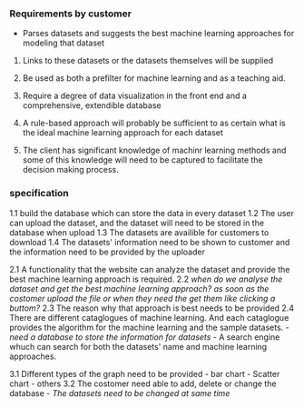 ### Requirements by customer

* Parses datasets and suggests the best machine learning approaches for modeling that dataset

1. Links to these datasets or the datasets themselves will be supplied

2. Be used as both a prefilter for machine learning and as a teaching aid.

3. Require a degree of data visualization in the front end and a comprehensive, extendible database

4. A rule-based approach will probably be sufficient to
as certain what is the ideal machine learning approach for each dataset

5. The client has significant knowledge of machinr learning methods and some of this knowledge will need to be captured to facilitate the decision making process.

### specification
  1.1 build the database which can store the data in every dataset
  1.2 The user can upload the dataset, and the dataset will need to be stored in the database when upload
  1.3 The datasets are availible for customers to download
  1.4 The datasets' information need to be shown to customer and the information need to be provided by the uploader

  2.1 A functionality that the website can analyze the dataset and provide the best machine learning approach is required.
  2.2 *when do we analyse the dataset and get the best machine learning approach? as soon as the costomer upload the file or when they need the get them like clicking a buttom?*
  2.3 The reason why that approach is best needs to be provided
  2.4 There are different cataglogues of machine learning. And each cataglogue provides the algorithm for the machine learning and the sample datasets.
    - *need a database to store the information for datasets*
    - A search engine whuch can search for both the datasets' name and machine learning approaches.

  3.1 Different types of the graph need to be provided
    - bar chart
    - Scatter chart
    - others
  3.2 The costomer need able to add, delete or change the database
    - *The datasets need to be changed at same time*
